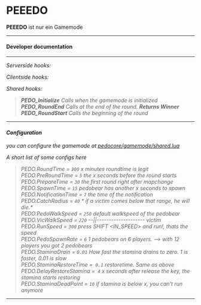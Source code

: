 PEEEDO
===============


**PEEEDO** ist nur ein Gamemode




----------
#### <i class="icon-file"></i> Developer documentation
-------------
<i class="icon-th-list">Serverside hooks:
> 

<i class="icon-user">Clientside hooks:
> 

<i class="icon-user"><i class="icon-th-list">Shared hooks:

>**PEDO_Initialize** Calls when the gamemode is initialized<br>
**PEDO_RoundEnd** Calls at the end of the round. **Returns Winner**<br>
**PEDO_RoundStart** Calls the beginning of the round


----------
#### <i class="icon-pencil"></i> Configuration
you can configure the gamemode at [*pedocore/gamemode/shared.lua*](https://github.com/habobababo/PEEEDO/blob/master/pedocore/gamemode/shared.lua)

A short list of some configs here
>PEDO.RoundTime = `300` *x minutes roundtime is legit*<br>
PEDO.PreRoundTime = `5` *the x seconds before the round starts*<br>
PEDO.PrepareTime = `30` *the first round right after mapchange*<br>
PEDO.SpawnTime = `15` *pedobear has another x seconds to spawn*<br>
PEDO.NotificationTime = `7` *the time of the notification*<br>
PEDO.CatchRadius = `40` * if a victim comes below that range, he will die.*<br>
PEDO.PedoWalkSpeed = `250` *default walkspeed of the pedobear*<br>
PEDO.VicWalkSpeed = `220` *--||-------------------- victim*<br>
PEDO.RunSpeed = `300` *press SHIFT <IN_SPEED> and run!, thats the speed*<br>
PEDO.PedoSpawnRate = `6` *1 pedobears on 6 players. --> with 12 players you got 2 pedobears*<br>
PEDO.StaminaDrain = `0.01` *How fast the stamina drains to zero. 1 is faster, 0.01 is slow*<br>
PEDO.StaminaRestoreTime =` 0.1` *restoretime. Same as above*<br>
PEDO.DelayRestoreStamina =` 4` *x seconds after release the key, the stamina starts restoring*<br>
PEDO.StaminaDeadPoint = `10` *if stamina is below x, you can't run anymore*<br>

----------

